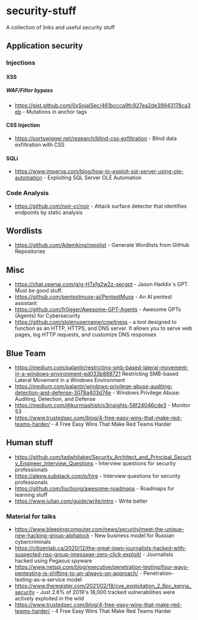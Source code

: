 # security-stuff
A collection of links and useful security stuff

## Application security
### Injections
#### XSS
##### WAF/Filter bypass
- https://gist.github.com/0xSojalSec/461bccca9fc927ea2de39943178ca3eb - Mutations in anchor tags

#### CSS Injection
 - https://portswigger.net/research/blind-css-exfiltration - Blind data exfiltration with CSS
#### SQLi
- https://www.imperva.com/blog/how-to-exploit-sql-server-using-ole-automation - Exploiting SQL Server OLE Automation

### Code Analysis
- https://github.com/noir-cr/noir - Attack surface detector that identifies endpoints by static analysis

## Wordlists
- https://github.com/Ademking/repolist - Generate Wordlists from GitHub Repositories

## Misc
 - https://chat.openai.com/g/g-HTsfg2w2z-secgpt - Jason Haddix´s GPT. Must be good stuff.
 - https://github.com/pentestmuse-ai/PentestMuse - An AI pentest assistant
 - https://github.com/fr0gger/Awesome-GPT-Agents - Awesome GPTs (Agents) for Cybersecurity
 - https://github.com/stolenusername/cowitness - a tool designed to function as an HTTP, HTTPS, and DNS server. It allows you to serve web pages, log HTTP requests, and customize DNS responses

 ## Blue Team
 - https://medium.com/palantir/restricting-smb-based-lateral-movement-in-a-windows-environment-ed033b888721 Restricting SMB-based Lateral Movement in a Windows Environment
- https://medium.com/palantir/windows-privilege-abuse-auditing-detection-and-defense-3078a403d74e - Windows Privilege Abuse: Auditing, Detection, and Defense
- https://medium.com/@kurmiashish/s3insights-58f24046cde3 - Monitor S3
- https://www.trustedsec.com/blog/4-free-easy-wins-that-make-red-teams-harder/ - 4 Free Easy Wins That Make Red Teams Harder

## Human stuff
- https://github.com/tadwhitaker/Security_Architect_and_Principal_Security_Engineer_Interview_Questions - Interview questions for security professionals
- https://alexw.substack.com/p/hire - Interview questions for security professionals
- https://github.com/liuchong/awesome-roadmaps - Roadmaps for learning stuff
- https://www.julian.com/guide/write/intro - Write better

### Material for talks
- https://www.bleepingcomputer.com/news/security/meet-the-unique-new-hacking-group-alphalock - New business model for Russian cybercriminals
 - https://citizenlab.ca/2020/12/the-great-ipwn-journalists-hacked-with-suspected-nso-group-imessage-zero-click-exploit/ - Journalists hacked using Pegasus spyware
 - https://www.netspi.com/blog/executive/penetration-testing/four-ways-pentesting-is-shifting-to-an-always-on-approach/ - Penetration-testing-as-a-service model
 - https://www.theregister.com/2021/02/18/cve_exploitation_2_6pc_kenna_security - Just 2.6% of 2019's 18,000 tracked vulnerabilities were actively exploited in the wild
 - https://www.trustedsec.com/blog/4-free-easy-wins-that-make-red-teams-harder/ - 4 Free Easy Wins That Make Red Teams Harder

